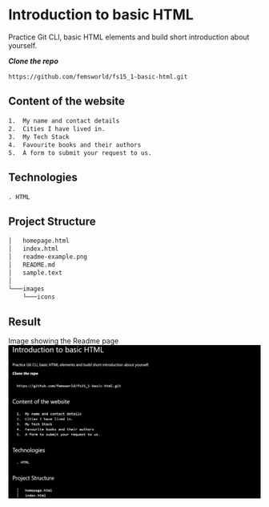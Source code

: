 # Introduction to basic HTML
Practice Git CLI, basic HTML elements and build short introduction about yourself.

***Clone the repo***
```
https://github.com/femsworld/fs15_1-basic-html.git
```
## Content of the website
```
1.	My name and contact details
2.	Cities I have lived in.
3.	My Tech Stack
4.	Favourite books and their authors
5.	A form to submit your request to us.
```
## Technologies
```
. HTML
```
## Project Structure
```
│   homepage.html
│   index.html
│   readme-example.png
│   README.md
│   sample.text
│   
└───images
    └───icons
```
## Result
Image showing the Readme page
![README example](readme-example.png)
